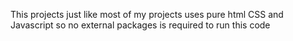 This projects just like most of my projects uses pure html CSS and Javascript so no external packages is required to run this code 
